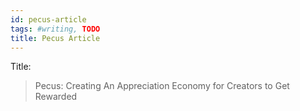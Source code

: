 ```yaml
---
id: pecus-article
tags: #writing, TODO
title: Pecus Article
---
```


Title:

> Pecus: Creating An Appreciation Economy for Creators to Get Rewarded